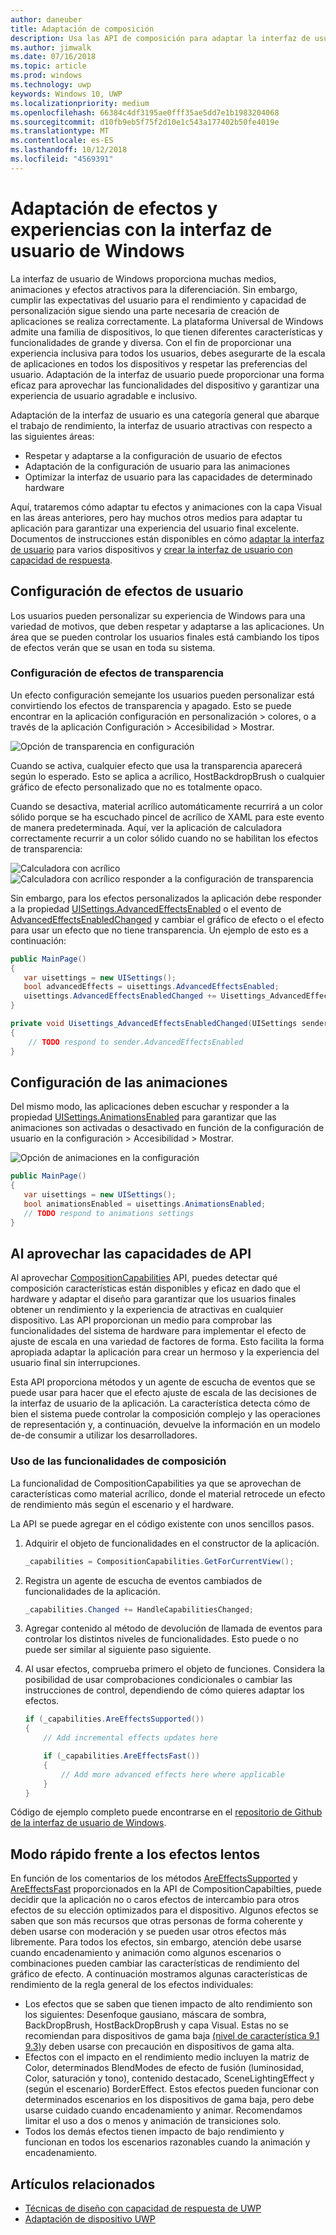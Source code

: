 ```yaml
---
author: daneuber
title: Adaptación de composición
description: Usa las API de composición para adaptar la interfaz de usuario, optimizar el rendimiento y dar cabida a la configuración de usuario y las características del dispositivo.
ms.author: jimwalk
ms.date: 07/16/2018
ms.topic: article
ms.prod: windows
ms.technology: uwp
keywords: Windows 10, UWP
ms.localizationpriority: medium
ms.openlocfilehash: 66384c4df3195ae0fff35ae5dd7e1b1983204068
ms.sourcegitcommit: d10fb9eb5f75f2d10e1c543a177402b50fe4019e
ms.translationtype: MT
ms.contentlocale: es-ES
ms.lasthandoff: 10/12/2018
ms.locfileid: "4569391"
---
```

# <a name="tailoring-effects--experiences-using-windows-ui"></a>Adaptación de efectos y experiencias con la interfaz de usuario de Windows

La interfaz de usuario de Windows proporciona muchas medios, animaciones y efectos atractivos para la diferenciación. Sin embargo, cumplir las expectativas del usuario para el rendimiento y capacidad de personalización sigue siendo una parte necesaria de creación de aplicaciones se realiza correctamente. La plataforma Universal de Windows admite una familia de dispositivos, lo que tienen diferentes características y funcionalidades de grande y diversa. Con el fin de proporcionar una experiencia inclusiva para todos los usuarios, debes asegurarte de la escala de aplicaciones en todos los dispositivos y respetar las preferencias del usuario. Adaptación de la interfaz de usuario puede proporcionar una forma eficaz para aprovechar las funcionalidades del dispositivo y garantizar una experiencia de usuario agradable e inclusivo.

Adaptación de la interfaz de usuario es una categoría general que abarque el trabajo de rendimiento, la interfaz de usuario atractivas con respecto a las siguientes áreas:

- Respetar y adaptarse a la configuración de usuario de efectos
- Adaptación de la configuración de usuario para las animaciones
- Optimizar la interfaz de usuario para las capacidades de determinado hardware

Aquí, trataremos cómo adaptar tu efectos y animaciones con la capa Visual en las áreas anteriores, pero hay muchos otros medios para adaptar tu aplicación para garantizar una experiencia del usuario final excelente. Documentos de instrucciones están disponibles en cómo [adaptar la interfaz de usuario](/design/layout/screen-sizes-and-breakpoints-for-responsive-design.md) para varios dispositivos y [crear la interfaz de usuario con capacidad de respuesta](/design/layout/responsive-design.md).

## <a name="user-effects-settings"></a>Configuración de efectos de usuario

Los usuarios pueden personalizar su experiencia de Windows para una variedad de motivos, que deben respetar y adaptarse a las aplicaciones. Un área que se pueden controlar los usuarios finales está cambiando los tipos de efectos verán que se usan en toda su sistema.

### <a name="transparency-effects-settings"></a>Configuración de efectos de transparencia

Un efecto configuración semejante los usuarios pueden personalizar está convirtiendo los efectos de transparencia y apagado. Esto se puede encontrar en la aplicación configuración en personalización > colores, o a través de la aplicación Configuración > Accesibilidad > Mostrar.

![Opción de transparencia en configuración](images/tailoring-transparency-setting.png)

Cuando se activa, cualquier efecto que usa la transparencia aparecerá según lo esperado. Esto se aplica a acrílico, HostBackdropBrush o cualquier gráfico de efecto personalizado que no es totalmente opaco.

Cuando se desactiva, material acrílico automáticamente recurrirá a un color sólido porque se ha escuchado pincel de acrílico de XAML para este evento de manera predeterminada. Aquí, ver la aplicación de calculadora correctamente recurrir a un color sólido cuando no se habilitan los efectos de transparencia:

![Calculadora con acrílico](images/tailoring-acrylic.png)
![Calculadora con acrílico responder a la configuración de transparencia](images/tailoring-acrylic-fallback.png)

Sin embargo, para los efectos personalizados la aplicación debe responder a la propiedad [UISettings.AdvancedEffectsEnabled](https://docs.microsoft.com/uwp/api/windows.ui.viewmanagement.uisettings.advancedeffectsenabledchanged) o el evento de [AdvancedEffectsEnabledChanged](https://docs.microsoft.com/uwp/api/windows.ui.viewmanagement.uisettings.advancedeffectsenabledchanged) y cambiar el gráfico de efecto o el efecto para usar un efecto que no tiene transparencia. Un ejemplo de esto es a continuación:

```cs
public MainPage()
{
   var uisettings = new UISettings();
   bool advancedEffects = uisettings.AdvancedEffectsEnabled;
   uisettings.AdvancedEffectsEnabledChanged += Uisettings_AdvancedEffectsEnabledChanged;
}

private void Uisettings_AdvancedEffectsEnabledChanged(UISettings sender, object args)
{
    // TODO respond to sender.AdvancedEffectsEnabled
}
```

## <a name="animations-settings"></a>Configuración de las animaciones

Del mismo modo, las aplicaciones deben escuchar y responder a la propiedad [UISettings.AnimationsEnabled](https://docs.microsoft.com/uwp/api/windows.ui.viewmanagement.uisettings.animationsenabled) para garantizar que las animaciones son activadas o desactivado en función de la configuración de usuario en la configuración > Accesibilidad > Mostrar.

![Opción de animaciones en la configuración](images/tailoring-animations-setting.png)

```cs
public MainPage()
{
   var uisettings = new UISettings();
   bool animationsEnabled = uisettings.AnimationsEnabled;
   // TODO respond to animations settings
}

```

## <a name="leveraging-the-capabilities-api"></a>Al aprovechar las capacidades de API

Al aprovechar [CompositionCapabilities](/uwp/api/windows.ui.composition.compositioncapabilities) API, puedes detectar qué composición características están disponibles y eficaz en dado que el hardware y adaptar el diseño para garantizar que los usuarios finales obtener un rendimiento y la experiencia de atractivas en cualquier dispositivo. Las API proporcionan un medio para comprobar las funcionalidades del sistema de hardware para implementar el efecto de ajuste de escala en una variedad de factores de forma. Esto facilita la forma apropiada adaptar la aplicación para crear un hermoso y la experiencia del usuario final sin interrupciones.

Esta API proporciona métodos y un agente de escucha de eventos que se puede usar para hacer que el efecto ajuste de escala de las decisiones de la interfaz de usuario de la aplicación. La característica detecta cómo de bien el sistema puede controlar la composición complejo y las operaciones de representación y, a continuación, devuelve la información en un modelo de-de consumir a utilizar los desarrolladores.

### <a name="using-composition-capabilities"></a>Uso de las funcionalidades de composición

La funcionalidad de CompositionCapabilities ya que se aprovechan de características como material acrílico, donde el material retrocede un efecto de rendimiento más según el escenario y el hardware.

La API se puede agregar en el código existente con unos sencillos pasos.

1. Adquirir el objeto de funcionalidades en el constructor de la aplicación.

    ```cs
    _capabilities = CompositionCapabilities.GetForCurrentView();
    ```

1. Registra un agente de escucha de eventos cambiados de funcionalidades de la aplicación.

    ```cs
    _capabilities.Changed += HandleCapabilitiesChanged;
    ```

1. Agregar contenido al método de devolución de llamada de eventos para controlar los distintos niveles de funcionalidades. Esto puede o no puede ser similar al siguiente paso siguiente.
1. Al usar efectos, comprueba primero el objeto de funciones. Considera la posibilidad de usar comprobaciones condicionales o cambiar las instrucciones de control, dependiendo de cómo quieres adaptar los efectos.

    ```cs
    if (_capabilities.AreEffectsSupported())
    {
        // Add incremental effects updates here

        if (_capabilities.AreEffectsFast())
        {
            // Add more advanced effects here where applicable
        }
    }
    ```

Código de ejemplo completo puede encontrarse en el [repositorio de Github de la interfaz de usuario de Windows](https://github.com/Microsoft/WindowsUIDevLabs/tree/master/SampleGallery/Samples/SDK%2015063/CompCapabilities).

## <a name="fast-vs-slow-effects"></a>Modo rápido frente a los efectos lentos

En función de los comentarios de los métodos [AreEffectsSupported](/uwp/api/windows.ui.composition.compositioncapabilities.areeffectssupported) y [AreEffectsFast](/uwp/api/windows.ui.composition.compositioncapabilities.areeffectsfast) proporcionados en la API de CompositionCapabilties, puede decidir que la aplicación no o caros efectos de intercambio para otros efectos de su elección optimizados para el dispositivo. Algunos efectos se saben que son más recursos que otras personas de forma coherente y deben usarse con moderación y se pueden usar otros efectos más libremente. Para todos los efectos, sin embargo, atención debe usarse cuando encadenamiento y animación como algunos escenarios o combinaciones pueden cambiar las características de rendimiento del gráfico de efecto. A continuación mostramos algunas características de rendimiento de la regla general de los efectos individuales:

- Los efectos que se saben que tienen impacto de alto rendimiento son los siguientes: Desenfoque gausiano, máscara de sombra, BackDropBrush, HostBackDropBrush y capa Visual. Estas no se recomiendan para dispositivos de gama baja [(nivel de característica 9.1 9.3)](https://msdn.microsoft.com/library/windows/desktop/ff476876(v=vs.85).aspx)y deben usarse con precaución en dispositivos de gama alta.
- Efectos con el impacto en el rendimiento medio incluyen la matriz de Color, determinados BlendModes de efecto de fusión (luminosidad, Color, saturación y tono), contenido destacado, SceneLightingEffect y (según el escenario) BorderEffect. Estos efectos pueden funcionar con determinados escenarios en los dispositivos de gama baja, pero debe usarse cuidado cuando encadenamiento y animar. Recomendamos limitar el uso a dos o menos y animación de transiciones solo.
- Todos los demás efectos tienen impacto de bajo rendimiento y funcionan en todos los escenarios razonables cuando la animación y encadenamiento.

## <a name="related-articles"></a>Artículos relacionados

- [Técnicas de diseño con capacidad de respuesta de UWP](https://docs.microsoft.com/windows/uwp/design/layout/responsive-design)
- [Adaptación de dispositivo UWP](https://docs.microsoft.com/windows/uwp/design/layout/screen-sizes-and-breakpoints-for-responsive-design)
